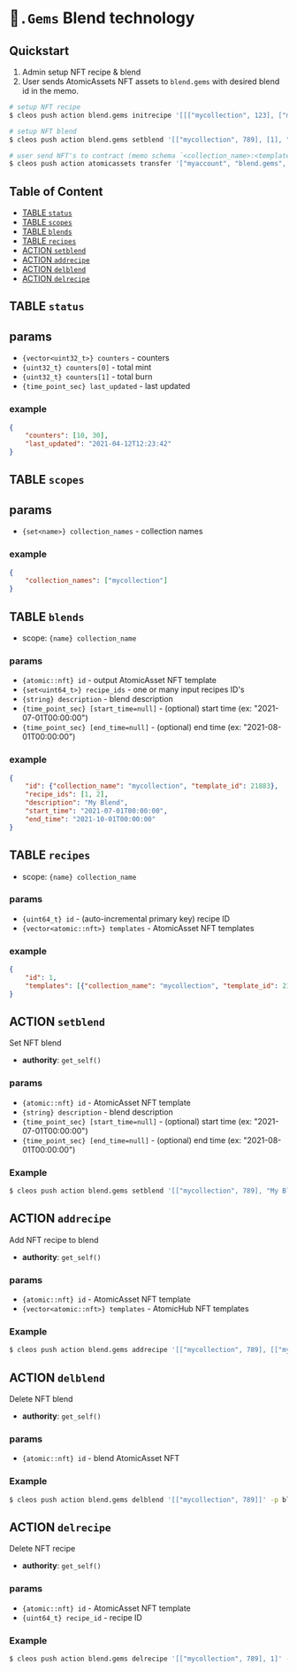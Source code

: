 # 💎`.Gems` Blend technology

## Quickstart

1. Admin setup NFT recipe & blend
2. User sends AtomicAssets NFT assets to `blend.gems` with desired blend id in the memo.

```bash
# setup NFT recipe
$ cleos push action blend.gems initrecipe '[[["mycollection", 123], ["mycollection", 456]]]' -p blend.gems

# setup NFT blend
$ cleos push action blend.gems setblend '[["mycollection", 789], [1], "2021-11-16T00:00:00", "2021-12-01T00:00:00"]' -p blend.gems

# user send NFT's to contract (memo schema `<collection_name>:<template_id>`)
$ cleos push action atomicassets transfer '["myaccount", "blend.gems", [1099512167123, 1099512167124], "mycollection:789"]' -p myaccount
```

## Table of Content

- [TABLE `status`](#table-status)
- [TABLE `scopes`](#table-scopes)
- [TABLE `blends`](#table-blends)
- [TABLE `recipes`](#table-recipes)
- [ACTION `setblend`](#action-setblend)
- [ACTION `addrecipe`](#action-addrecipe)
- [ACTION `delblend`](#action-delblend)
- [ACTION `delrecipe`](#action-delrecipe)

## TABLE `status`

## params

- `{vector<uint32_t>} counters` - counters
- `{uint32_t} counters[0]` - total mint
- `{uint32_t} counters[1]` - total burn
- `{time_point_sec} last_updated` - last updated

### example

```json
{
    "counters": [10, 30],
    "last_updated": "2021-04-12T12:23:42"
}
```

## TABLE `scopes`

## params

- `{set<name>} collection_names` - collection names

### example

```json
{
    "collection_names": ["mycollection"]
}
```

## TABLE `blends`

- scope: `{name} collection_name`

### params

- `{atomic::nft} id` - output AtomicAsset NFT template
- `{set<uint64_t>} recipe_ids` - one or many input recipes ID's
- `{string} description` - blend description
- `{time_point_sec} [start_time=null]` - (optional) start time (ex: "2021-07-01T00:00:00")
- `{time_point_sec} [end_time=null]` - (optional) end time (ex: "2021-08-01T00:00:00")

### example

```json
{
    "id": {"collection_name": "mycollection", "template_id": 21883},
    "recipe_ids": [1, 2],
    "description": "My Blend",
    "start_time": "2021-07-01T00:00:00",
    "end_time": "2021-10-01T00:00:00"
}
```

## TABLE `recipes`

- scope: `{name} collection_name`

### params

- `{uint64_t} id` - (auto-incremental primary key) recipe ID
- `{vector<atomic::nft>} templates` - AtomicAsset NFT templates

### example

```json
{
    "id": 1,
    "templates": [{"collection_name": "mycollection", "template_id": 21883}]
}
```

## ACTION `setblend`

Set NFT blend

- **authority**: `get_self()`

### params

- `{atomic::nft} id` - AtomicAsset NFT template
- `{string} description` - blend description
- `{time_point_sec} [start_time=null]` - (optional) start time (ex: "2021-07-01T00:00:00")
- `{time_point_sec} [end_time=null]` - (optional) end time (ex: "2021-08-01T00:00:00")

### Example

```bash
$ cleos push action blend.gems setblend '[["mycollection", 789], "My Blend", "2021-11-01T00:00:00", "2021-12-01T00:00:00"]' -p blend.gems
```

## ACTION `addrecipe`

Add NFT recipe to blend

- **authority**: `get_self()`

### params

- `{atomic::nft} id` - AtomicAsset NFT template
- `{vector<atomic::nft>} templates` - AtomicHub NFT templates

### Example

```bash
$ cleos push action blend.gems addrecipe '[["mycollection", 789], [["mycollection", 123], ["mycollection", 456]]]' -p blend.gems
```

## ACTION `delblend`

Delete NFT blend

- **authority**: `get_self()`

### params

- `{atomic::nft} id` - blend AtomicAsset NFT

### Example

```bash
$ cleos push action blend.gems delblend '[["mycollection", 789]]' -p blend.gems
```

## ACTION `delrecipe`

Delete NFT recipe

- **authority**: `get_self()`

### params

- `{atomic::nft} id` - AtomicAsset NFT template
- `{uint64_t} recipe_id` - recipe ID

### Example

```bash
$ cleos push action blend.gems delrecipe '[["mycollection", 789], 1]' -p blend.gems
```